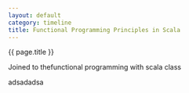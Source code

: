 ```yaml
---
layout: default
category: timeline
title: Functional Programming Principles in Scala 
---
```


{{ page.title }}

Joined to thefunctional programming with scala class 

adsadadsa